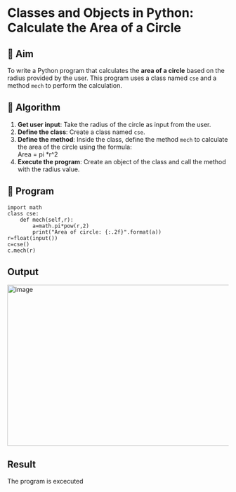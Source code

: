 # Classes and Objects in Python: Calculate the Area of a Circle

## 🎯 Aim
To write a Python program that calculates the **area of a circle** based on the radius provided by the user. This program uses a class named `cse` and a method `mech` to perform the calculation.

## 🧠 Algorithm
1. **Get user input**: Take the radius of the circle as input from the user.
2. **Define the class**: Create a class named `cse`.
3. **Define the method**: Inside the class, define the method `mech` to calculate the area of the circle using the formula:  
   Area = pi *r^2 
4. **Execute the program**: Create an object of the class and call the method with the radius value.

## 🧾 Program
```
import math
class cse:
    def mech(self,r):
        a=math.pi*pow(r,2)
        print("Area of circle: {:.2f}".format(a))
r=float(input())
c=cse()
c.mech(r)
```
## Output
<img width="1055" height="367" alt="image" src="https://github.com/user-attachments/assets/35fe9179-9bdb-49a5-a9a6-d8971d9affa0" />

## Result
The program is excecuted
